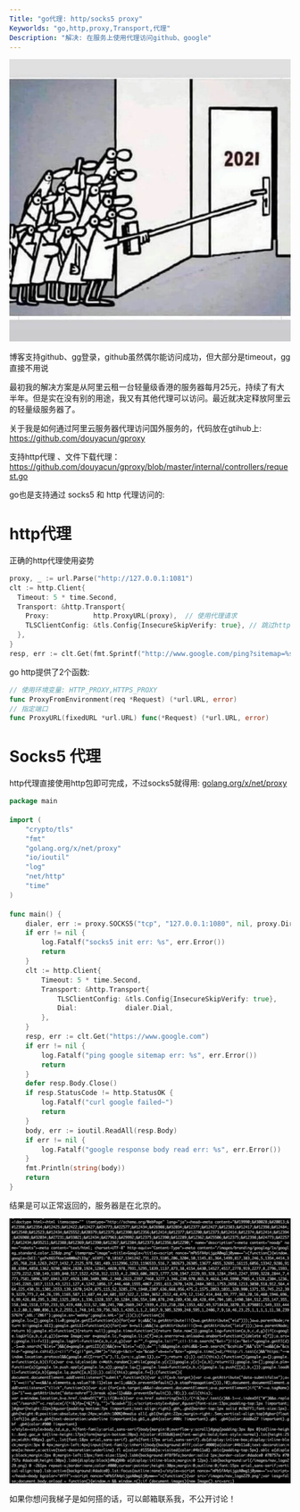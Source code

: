 ```yaml
---
Title: "go代理: http/socks5 proxy"
Keyworlds: "go,http,proxy,Transport,代理"
Description: "解决: 在服务上使用代理访问github、google"
---
```


![134245504_789637481968571_8633124284968352778](./assert/134245504_789637481968571_8633124284968352778.jpg)

博客支持github、gg登录，github虽然偶尔能访问成功，但大部分是timeout，gg直接不用说



最初我的解决方案是从阿里云租一台轻量级香港的服务器每月25元，持续了有大半年。但是实在没有别的用途，我又有其他代理可以访问。最近就决定释放阿里云的轻量级服务器了。



关于我是如何通过阿里云服务器代理访问国外服务的，代码放在gtihub上: https://github.com/douyacun/gproxy

支持http代理  、文件下载代理：https://github.com/douyacun/gproxy/blob/master/internal/controllers/request.go



go也是支持通过 socks5 和 http 代理访问的:

# http代理

正确的http代理使用姿势

```go
proxy, _ := url.Parse("http://127.0.0.1:1081")
clt := http.Client{
  Timeout: 5 * time.Second,
  Transport: &http.Transport{
    Proxy:           http.ProxyURL(proxy),  // 使用代理请求
    TLSClientConfig: &tls.Config{InsecureSkipVerify: true}, // 跳过https证书资格验证
  },
}
resp, err := clt.Get(fmt.Sprintf("http://www.google.com/ping?sitemap=%s", sitemapUrl))
```

go http提供了2个函数:

```go
// 使用环境变量: HTTP_PROXY,HTTPS_PROXY
func ProxyFromEnvironment(req *Request) (*url.URL, error)
// 指定端口
func ProxyURL(fixedURL *url.URL) func(*Request) (*url.URL, error)
```



# Socks5 代理

http代理直接使用http包即可完成，不过socks5就得用: [golang.org/x/net/proxy](https://pkg.go.dev/golang.org/x/net/proxy#Dialer)

```go
package main

import (
	"crypto/tls"
	"fmt"
	"golang.org/x/net/proxy"
	"io/ioutil"
	"log"
	"net/http"
	"time"
)

func main() {
	dialer, err := proxy.SOCKS5("tcp", "127.0.0.1:1080", nil, proxy.Direct)
	if err != nil {
		log.Fatalf("socks5 init err: %s", err.Error())
		return
	}
	clt := http.Client{
		Timeout: 5 * time.Second,
		Transport: &http.Transport{
			TLSClientConfig: &tls.Config{InsecureSkipVerify: true},
			Dial:            dialer.Dial,
		},
	}
	resp, err := clt.Get("https://www.google.com")
	if err != nil {
		log.Fatalf("ping google sitemap err: %s", err.Error())
		return
	}
	defer resp.Body.Close()
	if resp.StatusCode != http.StatusOK {
		log.Fatalf("curl google failed~")
		return
	}
	body, err := ioutil.ReadAll(resp.Body)
	if err != nil {
		log.Fatalf("google response body read err: %s", err.Error())
	}
	fmt.Println(string(body))
	return
}
```

结果是可以正常返回的，服务器是在北京的。

![image-20210103211632721](./assert/image-20210103211632721.png)

如果你想问我梯子是如何搭的话，可以邮箱联系我，不公开讨论！

